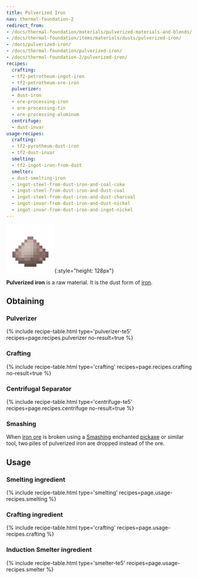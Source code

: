 ```yaml
---
title: Pulverized Iron
nav: thermal-foundation-2
redirect_from:
- /docs/thermal-foundation/materials/pulverized-materials-and-blends/
- /docs/thermal-foundation/items/materials/dusts/pulverized-iron/
- /docs/pulverized-iron/
- /docs/thermal-foundation/pulverized-iron/
- /docs/thermal-foundation-2/pulverized-iron/
recipes:
  crafting:
  - tf2-petrotheum-ingot-iron
  - tf2-petrotheum-ore-iron
  pulverizer:
  - dust-iron
  - ore-processing-iron
  - ore-processing-tin
  - ore-processing-aluminum
  centrifuge:
  - dust-invar
usage-recipes:
  crafting:
  - tf2-pyrotheum-dust-iron
  - tf2-dust-invar
  smelting:
  - tf2-ingot-iron-from-dust
  smelter:
  - dust-smelting-iron
  - ingot-steel-from-dust-iron-and-coal-coke
  - ingot-steel-from-dust-iron-and-dust-coal
  - ingot-steel-from-dust-iron-and-dust-charcoal
  - ingot-invar-from-dust-iron-and-dust-nickel
  - ingot-invar-from-dust-iron-and-ingot-nickel
---
```


![Pulverized iron](/assets/images/thermal-foundation-2/dust-iron.png){:style="height: 128px"}


**Pulverized iron** is a raw material. It is the dust form of
[iron](https://minecraft.gamepedia.com/Iron_Ingot).


Obtaining
---------

### Pulverizer
{% include recipe-table.html type='pulverizer-te5' recipes=page.recipes.pulverizer no-result=true %}

### Crafting
{% include recipe-table.html type='crafting' recipes=page.recipes.crafting no-result=true %}

### Centrifugal Separator
{% include recipe-table.html type='centrifuge-te5' recipes=page.recipes.centrifuge no-result=true %}

### Smashing
When [iron ore](https://minecraft.gamepedia.com/Iron_Ore) is broken using a
[Smashing](/docs/1.12/cofh-core-4/smashing/) enchanted
[pickaxe](https://minecraft.gamepedia.com/Pickaxe) or similar tool, two piles of
pulverized iron are dropped instead of the ore.


Usage
-----

### Smelting ingredient
{% include recipe-table.html type='smelting' recipes=page.usage-recipes.smelting %}

### Crafting ingredient
{% include recipe-table.html type='crafting' recipes=page.usage-recipes.crafting %}

### Induction Smelter ingredient
{% include recipe-table.html type='smelter-te5' recipes=page.usage-recipes.smelter %}
